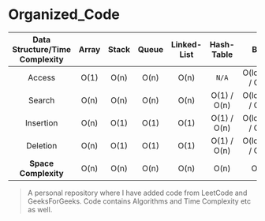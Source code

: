 # Organized_Code

Data Structure/Time Complexity | Array | Stack | Queue | Linked-List | Hash-Table | BST | B-Tree |
:----:|:----:|:-----:|:-----:|:------:|:------:|:------:|:-----:|
Access | O(1) | O(n) | O(n) | O(n) | `N/A` | O(log(n)) / O(n) | O(log(n))
Search | O(n) | O(n) | O(n) | O(n) | O(1) / O(n) | O(log(n)) / O(n) | O(log(n))
Insertion | O(n) | O(1) | O(1) | O(1) | O(1) / O(n) | O(log(n)) / O(n) | O(log(n))
Deletion | O(n) | O(1) | O(1) | O(1) | O(1) / O(n) | O(log(n)) / O(n) | O(log(n))
**Space Complexity** | O(n) | O(n) | O(n) | O(n) | O(n) | O(n) | O(n) | 

> A personal repository where I have added code from LeetCode and GeeksForGeeks.
> Code contains Algorithms and Time Complexity etc as well.
